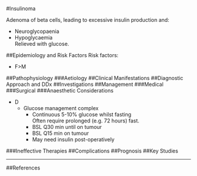#Insulinoma

Adenoma of beta cells, leading to excessive insulin production and:
* Neuroglycopaenia
* Hypoglycaemia  
Relieved with glucose.	

##Epidemiology and Risk Factors
Risk factors:
* F>M

##Pathophysiology
###Aetiology
##Clinical Manifestations
##Diagnostic Approach and DDx
##Investigations
##Management
###Medical
###Surgical
###Anaesthetic Considerations
* D
	* Glucose management complex
		* Continuous 5-10% glucose whilst fasting  
		Often require prolonged (e.g. 72 hours) fast.
		* BSL Q30 min until on tumour
		* BSL Q15 min on tumour
		* May need insulin post-operatively 


###Ineffective Therapies
##Complications
##Prognosis
##Key Studies

---
##References